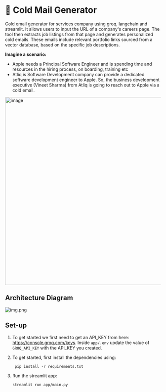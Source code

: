 # 📧 Cold Mail Generator
Cold email generator for services company using groq, langchain and streamlit. It allows users to input the URL of a company's careers page. The tool then extracts job listings from that page and generates personalized cold emails. These emails include relevant portfolio links sourced from a vector database, based on the specific job descriptions. 

**Imagine a scenario:**

- Apple needs a Principal Software Engineer and is spending time and resources in the hiring process, on boarding, training etc
- Atliq is Software Development company can provide a dedicated software development engineer to Apple. So, the business development executive (Vineet Sharma) from Atliq is going to reach out to Apple via a cold email.

<img width="964" height="608" alt="image" src="https://github.com/user-attachments/assets/5b123c8f-5479-42f8-9a7f-5e9494c140f0" />


## Architecture Diagram
![img.png](imgs/architecture.png)

## Set-up
1. To get started we first need to get an API_KEY from here: https://console.groq.com/keys. Inside `app/.env` update the value of `GROQ_API_KEY` with the API_KEY you created. 


2. To get started, first install the dependencies using:
    ```commandline
     pip install -r requirements.txt
    ```
   
3. Run the streamlit app:
   ```commandline
   streamlit run app/main.py
   ```
   
